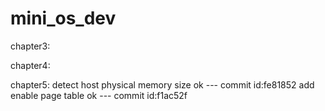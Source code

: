 # mini_os_dev

chapter3:
	
chapter4:

chapter5:
	detect host physical memory size ok --- commit id:fe81852
	add enable page table ok                  --- commit id:f1ac52f